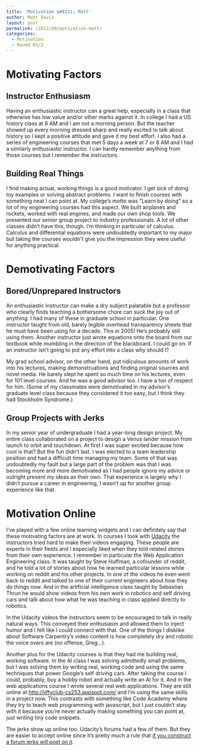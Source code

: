 ```yaml
---
title: 'Motivation &#8211; Matt'
author: Matt Davis
layout: post
permalink: /2012/09/motivation-matt/
categories:
  - Motivation
  - Round 01/2
---
```

# Motivating Factors

## Instructor Enthusiasm

Having an enthusiastic instructor can a great help, especially in a class that otherwise has low value and/or other marks against it. In college I had a US history class at 8 AM and I am not a morning person. But the teacher showed up every morning dressed sharp and really excited to talk about history so I kept a positive attitude and gave it my best effort. I also had a series of engineering courses that met 5 days a week at 7 or 8 AM and I had a similarly enthusiastic instructor. I can hardly remember anything from those courses but I remember the instructors.

## Building Real Things

I find making actual, working things is a good motivator. I get sick of doing toy examples or solving abstract problems. I want to finish courses with something neat I can point at. My college&#8217;s motto was &#8220;Learn by doing&#8221; so a lot of my engineering courses had this aspect. We built airplanes and rockets, worked with real engines, and made our own shop tools. We presented our senior group project to industry professionals. A lot of other classes didn&#8217;t have this, though. I&#8217;m thinking in particular of calculus. Calculus and differential equations were undoubtedly important to my major but taking the courses wouldn&#8217;t give you the impression they were useful for anything practical.

# Demotivating Factors

## Bored/Unprepared Instructors

An enthusiastic instructor can make a dry subject palatable but a professor who clearly finds teaching a bothersome chore can suck the joy out of anything. I had many of these in graduate school in particular. One instructor taught from old, barely legible overhead transparency sheets that he must have been using for a decade. This in 2005! He&#8217;s probably still using them. Another instructor just wrote equations onto the board from our textbook while mumbling in the direction of the blackboard. I could go on. If an instructor isn&#8217;t going to put any effort into a class why should I?

My grad school advisor, on the other hand, put ridiculous amounts of work into his lectures, making demonstruations and finding original sources and novel media. He barely slept he spent so much time on his lectures, even for 101 level courses. And he was a good advisor too. I have a ton of respect for him. (Some of my classmates were demotivated in my advisor&#8217;s graduate level class because they considered it too easy, but I think they had Stockholm Syndrome.)

## Group Projects with Jerks

In my senior year of undergraduate I had a year-long design project. My entire class collaborated on a project to design a Venus lander mission from launch to orbit and touchdown. At first I was super excited because how cool is that? But the fun didn&#8217;t last. I was elected to a team leadership position and had a difficult time managing my team. Some of that was undoubtedly my fault but a large part of the problem was that I was becoming more and more demotivated as I had people ignore my advice or outright present my ideas as their own. That experience is largely why I didn&#8217;t pursue a career in engineering, I wasn&#8217;t up for another group experience like that.

# Motivation Online

I&#8217;ve played with a few online learning widgets and I can definitely say that these motivating factors are at work. In courses I took with [Udacity][1] the instructors tried hard to make their videos engaging. These people are experts in their fields and I especially liked when they told related stories from their own experience. I remember in particular the Web Application Engineering class. It was taught by Steve Huffman, a cofounder of reddit, and he told a lot of stories about how he learned particular lessons while working on reddit and his other projects. In one of the videos he even went back to reddit and talked to one of their current engineers about how they do things now. And in the artificial intelligence class taught by Sebastian Thrun he would show videos from his own work in robotics and self driving cars and talk about how what he was teaching in class applied directly to robotics.

In the Udacity videos the instructors seem to be encouraged to talk in really natural ways. This conveyed their enthusiasm and allowed them to inject humor and I felt like I could connect with that. One of the things I disklike about Software Carpentry&#8217;s video content is how completely dry and robotic the voice overs are (no offense, Greg&#8230;).

Another plus for the Udacity courses is that they had me building real, working software. In the AI class I was solving admittedly small problems, but I was solving them by writing real, working code and using the same techniques that power Google&#8217;s self driving cars. After taking the course I could, probably, buy a hobby robot and actually write an AI for it. And in the web applications course I wrote several real web applications. They are still online at <http://jiffyclub-cs253.appspot.com/> and I&#8217;m using the same skills in a project now. This contrasts with something like Code Academy where they try to teach web programming with javascript, but I just couldn&#8217;t stay with it because you&#8217;re never actually making something you can point at, just writing tiny code snippets.

The jerks show up online too. Udacity&#8217;s forums had a few of them. But they are easier to accept online since it&#8217;s pretty much a rule that [if you construct a forum jerks will post on it][2].

 [1]: http://www.udacity.com
 [2]: http://www.theonion.com/articles/new-decoy-website-launched-to-lure-away-all-moroni,26393/